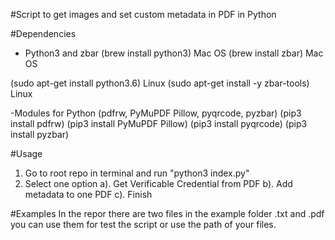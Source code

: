 #Script to get images and set custom metadata in PDF in Python

#Dependencies
- Python3 and zbar
(brew install python3) Mac OS
(brew install zbar) Mac OS

(sudo apt-get install python3.6) Linux
(sudo apt-get install -y zbar-tools) Linux

-Modules for Python (pdfrw, PyMuPDF Pillow, pyqrcode, pyzbar)
(pip3 install pdfrw)
(pip3 install PyMuPDF Pillow)
(pip3 install pyqrcode)
(pip3 install pyzbar)


#Usage
1. Go to root repo in terminal and run "python3 index.py"
2. Select one option 
	a). Get Verificable Credential from PDF 
  	b). Add metadata to one PDF 
  	c). Finish 

#Examples
In the repor there are two files in the example folder .txt and .pdf you can use them for test the script or use the path of your files. 

